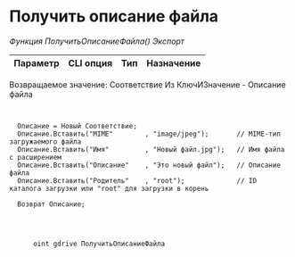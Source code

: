 ﻿---
sidebar_position: 10
---

# Получить описание файла 



*Функция ПолучитьОписаниеФайла() Экспорт*

  | Параметр | CLI опция | Тип | Назначение |
  |-|-|-|-|

  
  Возвращаемое значение:   Соответствие Из КлючИЗначение - Описание файла

```bsl title="Пример кода"
	
  
  Описание = Новый Соответствие;
  Описание.Вставить("MIME"        , "image/jpeg");       // MIME-тип загружаемого файла
  Описание.Вставить("Имя"         , "Новый файл.jpg");   // Имя файла с расширением
  Описание.Вставить("Описание"    , "Это новый файл");   // Описание файла
  Описание.Вставить("Родитель"    , "root");             // ID каталога загрузки или "root" для загрузки в корень
  
  Возврат Описание;
  
	
```

```sh title="Пример команды CLI"
    
      oint gdrive ПолучитьОписаниеФайла


```


```json title="Результат"



```
